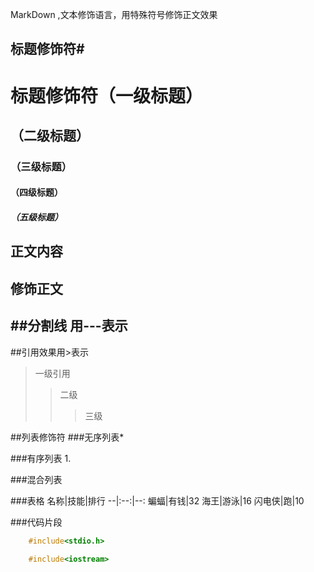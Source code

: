 MarkDown ,文本修饰语言，用特殊符号修饰正文效果<br>

## 标题修饰符\#

# 标题修饰符（一级标题）
## （二级标题）
### （三级标题）
#### （四级标题）
##### （五级标题）




## 正文内容


## 修饰正文


##分割线
   用\-\-\-表示
---

##引用效果用\>表示
>一级引用
>>二级
>>>三级


##列表修饰符
###无序列表\*



###有序列表 1.



###混合列表



###表格
名称|技能|排行
--|:--:|--:
蝙蝠|有钱|32
海王|游泳|16
闪电侠|跑|10

###代码片段

```c
   	#include<stdio.h>
```
```cpp
	#include<iostream>
```





